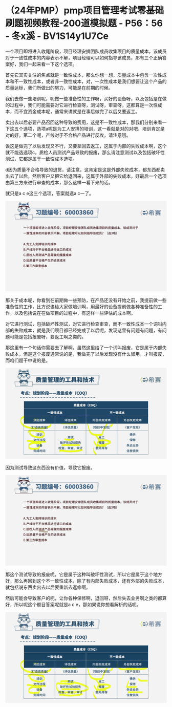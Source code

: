 # （24年PMP）pmp项目管理考试零基础刷题视频教程-200道模拟题 - P56：56 - 冬x溪 - BV1S14y1U7Ce

一个项目即将进入收尾阶段，项目经理安排团队成员收集项目的质量成本，该成员对于一致性成本的内容表示不解，项目经理可以如何指导该成员，那有三个正确答案好，我们一起来看一下这个选项。

首先它其实关注的焦点就是一致性成本，那么你想一想，质量成本中包含一次性成本和不一致性成本，或者非一致性成本，对，一次性成本是我们想要让这个产品的质量达标，我们所做出的努力，可能是在前期的时候。

我们去做一些培训呢，呃做一些准备性的工作呀，买好的设备呀，以及包括是在做的过程中，我们可能需要对它进行检查呀，测试呀，审查呀，这都算是一次性成本，而不宜资金成本呢，通常来讲就是在事后做完了以后又要返工。

卖出去以后必要产品召回这种导致的费用，这是不一致性成本，那我们分别来看一下这五个选项，选项a呢是为工人安排的培训，这一看就是对的对吧，培训肯定是对的好，第二个呢，产线对于不合格产品进行反攻，请注意哦。

诶这是做完了以后发现又不行，又要拿回去返工，这属于内部的失败成本啊，这个就不能选选项c，质检人员测试产品导致的报废，那么请注意测试以及包括破坏性测试，它都是属于一致性成本选项。

d因为质量不合格导致的退货，请注意，这肯定是这是外部失败成本，都东西都卖出去了以后，然后客户又把它给退回来，这属于外部的失败成本，好最后一个选项由第三方来进行审查的成本，那么这样一看下来的话。

就只是a c e这三个选项，答案就选a c一了。

![](img/fe3a52ba0268b67fcc28ae344a94c6b1_1.png)

那关于成本呢，你看到在前期做一些预防，在产品还没有开始之前，我提前做一些准备性的工作，比方说诶给大家做培训啊，用最好的设备提前做各种准备性的工作，以及包括说在在做项目的过程中，有这样一些评估的成本啊。

对它进行测试，包括破坏性测试，对它进行检查审查，而不一致性成本一个词叫内部的失败成本，就是我们项目都已经完成了以后呢，发现这里有问题有问题，有问题可能是包括报废呀，要返工啊之类的。

那这里有一个句话你需要去了解啊，虽然这里给了一个词叫报废，它是属于内部失败成本，但是这个报废通常说的是，我做完了以后发现没有什么卵用，才叫报废，而咱们题干中说的是。



![](img/fe3a52ba0268b67fcc28ae344a94c6b1_3.png)

因为测试导致这东西没有价值，导致它报废。

![](img/fe3a52ba0268b67fcc28ae344a94c6b1_5.png)

那这个测试导致的报废呢，它是属于这种叫破坏性测试，所以它是属于这个地方好，那么再回到这个不一致性成本，除了有内部失败成本，还有外部的失败成本，就包括说东西卖出去以后要重新去返修啊。

然后可能会导致客户的呃，让你各种保修啊，退回呀，然后失去业务啊之类的都算好，所以呢这个题目答案呢就是a c e，那如果说你想看解析的话呢。



![](img/fe3a52ba0268b67fcc28ae344a94c6b1_7.png)